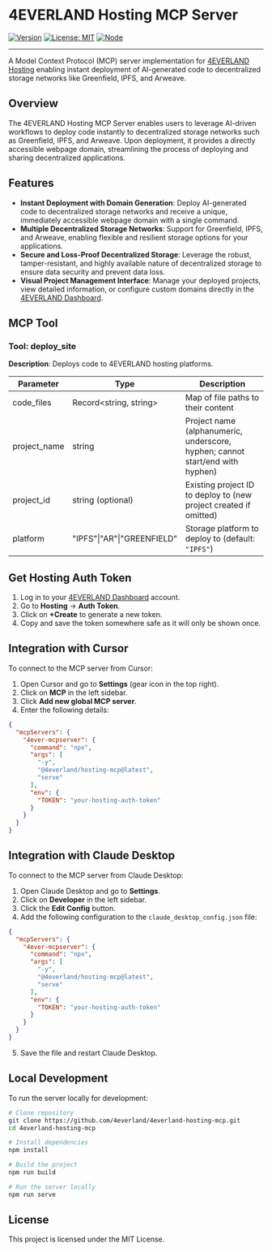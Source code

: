 # 4EVERLAND Hosting MCP Server

[![Version](https://img.shields.io/badge/version-0.1.0-blue.svg)](https://www.npmjs.com/package/@4everland/4ever-mcpserver)
[![License: MIT](https://img.shields.io/badge/License-MIT-yellow.svg)](https://opensource.org/licenses/MIT)
[![Node](https://img.shields.io/badge/node-%3E%3D20.12.2-green.svg)](https://nodejs.org/)

---

A Model Context Protocol (MCP) server implementation
for [4EVERLAND Hosting](https://docs.4everland.org/hositng/what-is-hosting) enabling instant deployment of AI-generated
code to decentralized storage networks like Greenfield, IPFS, and Arweave.

## Overview

The 4EVERLAND Hosting MCP Server enables users to leverage AI-driven workflows to deploy code instantly to decentralized
storage networks such as Greenfield, IPFS, and Arweave. Upon deployment, it provides a directly accessible webpage
domain, streamlining the process of deploying and sharing decentralized applications.

## Features

- **Instant Deployment with Domain Generation**: Deploy AI-generated code to decentralized storage networks and receive
  a unique, immediately accessible webpage domain with a single command.
- **Multiple Decentralized Storage Networks**: Support for Greenfield, IPFS, and Arweave, enabling flexible and
  resilient storage options for your applications.
- **Secure and Loss-Proof Decentralized Storage**: Leverage the robust, tamper-resistant, and highly available nature of
  decentralized storage to ensure data security and prevent data loss.
- **Visual Project Management Interface**: Manage your deployed projects, view detailed information, or configure custom
  domains directly in the [4EVERLAND Dashboard](https://dashboard.4everland.org/).

## MCP Tool

### Tool: deploy_site

**Description**: Deploys code to 4EVERLAND hosting platforms.

| Parameter    | Type                         | Description                                                                   |
|--------------|------------------------------|-------------------------------------------------------------------------------|
| code_files   | Record&lt;string, string&gt; | Map of file paths to their content                                            |
| project_name | string                       | Project name (alphanumeric, underscore, hyphen; cannot start/end with hyphen) |
| project_id   | string (optional)            | Existing project ID to deploy to (new project created if omitted)             |
| platform     | "IPFS"\|"AR"\|"GREENFIELD"   | Storage platform to deploy to (default: `"IPFS"`)                             |

## Get Hosting Auth Token

1. Log in to your [4EVERLAND Dashboard](https://dashboard.4everland.org/) account.
2. Go to **Hosting** -&gt; **Auth Token**.
3. Click on **+Create** to generate a new token.
4. Copy and save the token somewhere safe as it will only be shown once.

## Integration with Cursor

To connect to the MCP server from Cursor:

1. Open Cursor and go to **Settings** (gear icon in the top right).
2. Click on **MCP** in the left sidebar.
3. Click **Add new global MCP server**.
4. Enter the following details:

```json
{
  "mcpServers": {
    "4ever-mcpserver": {
      "command": "npx",
      "args": [
        "-y",
        "@4everland/hosting-mcp@latest",
        "serve"
      ],
      "env": {
        "TOKEN": "your-hosting-auth-token"
      }
    }
  }
}
```

## Integration with Claude Desktop

To connect to the MCP server from Claude Desktop:

1. Open Claude Desktop and go to **Settings**.
2. Click on **Developer** in the left sidebar.
3. Click the **Edit Config** button.
4. Add the following configuration to the `claude_desktop_config.json` file:

```json
{
  "mcpServers": {
    "4ever-mcpserver": {
      "command": "npx",
      "args": [
        "-y",
        "@4everland/hosting-mcp@latest",
        "serve"
      ],
      "env": {
        "TOKEN": "your-hosting-auth-token"
      }
    }
  }
}
```

5. Save the file and restart Claude Desktop.

## Local Development

To run the server locally for development:

```bash
# Clone repository
git clone https://github.com/4everland/4everland-hosting-mcp.git
cd 4everland-hosting-mcp

# Install dependencies
npm install

# Build the project
npm run build

# Run the server locally
npm run serve
```

## License

This project is licensed under the MIT License.